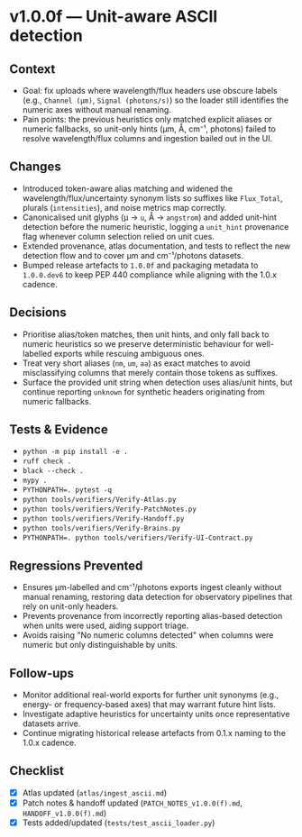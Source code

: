 # v1.0.0f — Unit-aware ASCII detection

## Context
- Goal: fix uploads where wavelength/flux headers use obscure labels (e.g., `Channel (µm)`, `Signal (photons/s)`)
  so the loader still identifies the numeric axes without manual renaming.
- Pain points: the previous heuristics only matched explicit aliases or numeric fallbacks, so unit-only
  hints (µm, Å, cm⁻¹, photons) failed to resolve wavelength/flux columns and ingestion bailed out in the UI.

## Changes
- Introduced token-aware alias matching and widened the wavelength/flux/uncertainty synonym lists so suffixes
  like `Flux_Total`, plurals (`intensities`), and noise metrics map correctly.
- Canonicalised unit glyphs (µ → `u`, Å → `angstrom`) and added unit-hint detection before the numeric
  heuristic, logging a `unit_hint` provenance flag whenever column selection relied on unit cues.
- Extended provenance, atlas documentation, and tests to reflect the new detection flow and to cover µm and
  cm⁻¹/photons datasets.
- Bumped release artefacts to `1.0.0f` and packaging metadata to `1.0.0.dev6` to keep PEP 440 compliance
  while aligning with the 1.0.x cadence.

## Decisions
- Prioritise alias/token matches, then unit hints, and only fall back to numeric heuristics so we preserve
  deterministic behaviour for well-labelled exports while rescuing ambiguous ones.
- Treat very short aliases (`nm`, `um`, `aa`) as exact matches to avoid misclassifying columns that merely
  contain those tokens as suffixes.
- Surface the provided unit string when detection uses alias/unit hints, but continue reporting `unknown`
  for synthetic headers originating from numeric fallbacks.

## Tests & Evidence
- `python -m pip install -e .`
- `ruff check .`
- `black --check .`
- `mypy .`
- `PYTHONPATH=. pytest -q`
- `python tools/verifiers/Verify-Atlas.py`
- `python tools/verifiers/Verify-PatchNotes.py`
- `python tools/verifiers/Verify-Handoff.py`
- `python tools/verifiers/Verify-Brains.py`
- `PYTHONPATH=. python tools/verifiers/Verify-UI-Contract.py`

## Regressions Prevented
- Ensures µm-labelled and cm⁻¹/photons exports ingest cleanly without manual renaming, restoring data
  detection for observatory pipelines that rely on unit-only headers.
- Prevents provenance from incorrectly reporting alias-based detection when units were used, aiding support
  triage.
- Avoids raising "No numeric columns detected" when columns were numeric but only distinguishable by units.

## Follow-ups
- Monitor additional real-world exports for further unit synonyms (e.g., energy- or frequency-based axes)
  that may warrant future hint lists.
- Investigate adaptive heuristics for uncertainty units once representative datasets arrive.
- Continue migrating historical release artefacts from 0.1.x naming to the 1.0.x cadence.

## Checklist
- [x] Atlas updated (`atlas/ingest_ascii.md`)
- [x] Patch notes & handoff updated (`PATCH_NOTES_v1.0.0(f).md`, `HANDOFF_v1.0.0(f).md`)
- [x] Tests added/updated (`tests/test_ascii_loader.py`)
